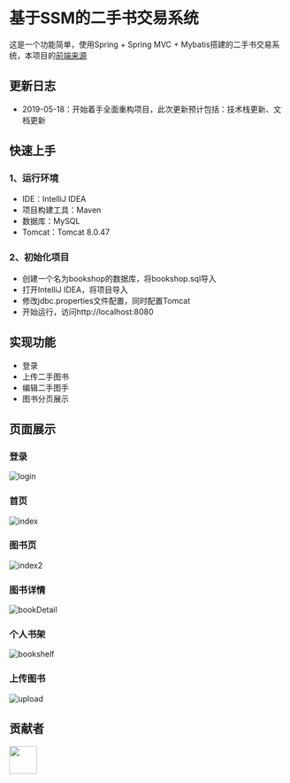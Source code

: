 # 基于SSM的二手书交易系统

这是一个功能简单，使用Spring + Spring MVC + Mybatis搭建的二手书交易系统，本项目的[前端来源](https://github.com/chieminchan/Bookshop)

## 更新日志

  - 2019-05-18：开始着手全面重构项目，此次更新预计包括：技术栈更新、文档更新

## 快速上手

### 1、运行环境

  - IDE：IntelliJ IDEA
  - 项目构建工具：Maven
  - 数据库：MySQL
  - Tomcat：Tomcat 8.0.47

### 2、初始化项目

  - 创建一个名为bookshop的数据库，将bookshop.sql导入
  - 打开IntelliJ IDEA，将项目导入
  - 修改jdbc.properties文件配置，同时配置Tomcat
  - 开始运行，访问http://localhost:8080

## 实现功能

  - 登录
  - 上传二手图书
  - 编辑二手图手
  - 图书分页展示

## 页面展示

### 登录

![login](https://github.com/DanielLin07/bookshop/blob/master/Screenshots/login.jpg)

### 首页

![index](https://github.com/DanielLin07/bookshop/blob/master/Screenshots/index.jpg)

### 图书页

![index2](https://github.com/DanielLin07/bookshop/blob/master/Screenshots/home.jpg)

### 图书详情

![bookDetail](https://github.com/DanielLin07/bookshop/blob/master/Screenshots/bookDetail.jpg)

### 个人书架

![bookshelf](https://github.com/DanielLin07/bookshop/blob/master/Screenshots/myBookshelf.jpg)

### 上传图书

![upload](https://github.com/DanielLin07/bookshop/blob/master/Screenshots/upload.jpg)

## 贡献者

<a href="https://github.com/chieminchan">
    <img src="https://avatars0.githubusercontent.com/u/25948820?s=400&v=4" width="50px">
</a> 
